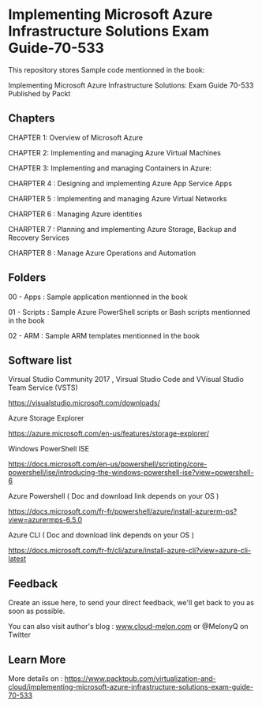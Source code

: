 # Implementing Microsoft Azure Infrastructure Solutions Exam Guide-70-533 
This repository stores Sample code mentionned in the book:

Implementing Microsoft Azure Infrastructure Solutions: Exam Guide 70-533 Published by Packt



## Chapters 

CHAPTER 1: Overview of Microsoft Azure

CHAPTER 2: Implementing and managing Azure Virtual Machines 

CHAPTER 3: Implementing and managing Containers in Azure: 

CHARPTER 4 : Designing and implementing Azure App Service Apps


CHARPTER 5 : Implementing and managing Azure Virtual Networks

CHARPTER 6 : Managing Azure identities 

CHARPTER 7 : Planning and implementing Azure Storage,  Backup and Recovery Services

CHARPTER 8 : Manage Azure Operations and Automation

## Folders

00 - Apps  : Sample application mentionned in the book

01 - Scripts : Sample Azure PowerShell scripts or Bash scripts mentionned in the book

02 - ARM : Sample ARM templates mentionned in the book

## Software list

Virsual Studio Community 2017 , Virsual Studio Code and VVisual Studio Team Service (VSTS)

https://visualstudio.microsoft.com/downloads/


Azure Storage Explorer

https://azure.microsoft.com/en-us/features/storage-explorer/

Windows PowerShell ISE 

https://docs.microsoft.com/en-us/powershell/scripting/core-powershell/ise/introducing-the-windows-powershell-ise?view=powershell-6

Azure Powershell ( Doc and download link depends on your OS )

https://docs.microsoft.com/fr-fr/powershell/azure/install-azurerm-ps?view=azurermps-6.5.0


Azure CLI  ( Doc and download link depends on your OS )

https://docs.microsoft.com/fr-fr/cli/azure/install-azure-cli?view=azure-cli-latest

## Feedback
Create an issue here, to send your direct feedback, we'll get back to you as soon as possible.

You can also visit author's blog : www.cloud-melon.com  or @MelonyQ on Twitter

## Learn More
More details on : 
https://www.packtpub.com/virtualization-and-cloud/implementing-microsoft-azure-infrastructure-solutions-exam-guide-70-533
